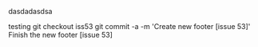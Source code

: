 dasdadasdsa

testing
git checkout iss53
git commit -a -m 'Create new footer [issue 53]'
Finish the new footer [issue 53]